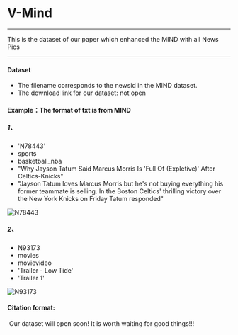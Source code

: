 # V-Mind
------

This is the dataset of our paper which enhanced the MIND with all News Pics

------

#### **Dataset**

- The filename corresponds to the newsid in the MIND dataset.
- The download link for our dataset: not open

#### Example：The format of txt is from MIND

##### 1、

- 'N78443'
-  sports
- basketball_nba
- "Why Jayson Tatum Said Marcus Morris Is 'Full Of (Expletive)' After Celtics-Knicks"
-  "Jayson Tatum loves Marcus Morris but he's not buying everything his former teammate is selling. In the Boston Celtics' thrilling victory over the New York Knicks on Friday Tatum responded"

![N78443](H:\MindData\pic\N78443.jpg)

##### 2、

- N93173
- movies
- movievideo
- 'Trailer - Low Tide'
- 'Trailer 1'

![N93173](H:\MindData\pic\N93173.jpg)

#### Citation format:

​	Our dataset will open soon! It is worth waiting for good things!!!
